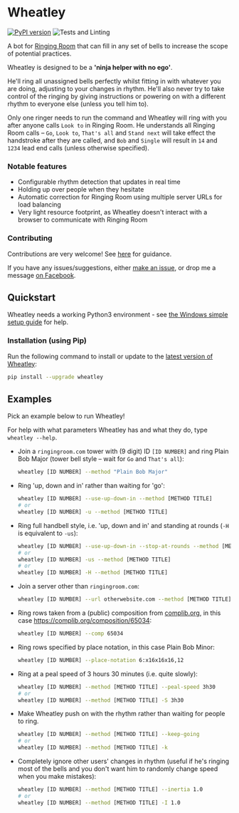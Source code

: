 # Wheatley
[![PyPI version](https://badge.fury.io/py/wheatley.svg)](https://badge.fury.io/py/wheatley)
![Tests and Linting](https://github.com/Kneasle/wheatley/workflows/Tests%20and%20Linting/badge.svg)

A bot for [Ringing Room](https://ringingroom.com/) that can fill in any set of bells to increase the scope of potential practices.

Wheatley is designed to be a **'ninja helper with no ego'**.

He'll ring all unassigned bells perfectly whilst fitting in with whatever you are doing, adjusting to
your changes in rhythm.
He'll also never try to take control of the ringing by giving instructions or powering on with a
different rhythm to everyone else (unless you tell him to).

Only one ringer needs to run the command and Wheatley will ring with you after anyone calls
`Look to` in Ringing Room.
He understands all Ringing Room calls – `Go`, `Look to`, `That's all` and `Stand next` will
take effect the handstroke after they are called, and `Bob` and `Single` will result in `14` and
`1234` lead end calls (unless otherwise specified).

### Notable features
- Configurable rhythm detection that updates in real time
- Holding up over people when they hesitate
- Automatic correction for Ringing Room using multiple server URLs for load balancing
- Very light resource footprint, as Wheatley doesn't interact with a browser to communicate with Ringing Room

### Contributing
Contributions are very welcome!  See [here](CONTRIBUTING.md) for guidance.

If you have any issues/suggestions, either
[make an issue](https://github.com/Kneasle/ringing-room-bot/issues/new), or drop me a message
[on Facebook](https://www.facebook.com/kneasle.wh.71).


## Quickstart

Wheatley needs a working Python3 environment - see [the Windows simple setup guide](SIMPLE_WINDOWS.md) for help.

### Installation (using Pip)
Run the following command to install or update to the
[latest version of Wheatley](https://pypi.org/project/wheatley/):
   ```bash
   pip install --upgrade wheatley
   ```

## Examples
Pick an example below to run Wheatley!

For help with what parameters Wheatley has and what they do, type `wheatley --help`.

*   Join a `ringingroom.com` tower with (9 digit) ID `[ID NUMBER]` and ring Plain Bob Major (tower
    bell style – wait for `Go` and `That's all`):
    ```bash
    wheatley [ID NUMBER] --method "Plain Bob Major"
    ```

*   Ring 'up, down and in' rather than waiting for 'go':
    ```bash
    wheatley [ID NUMBER] --use-up-down-in --method [METHOD TITLE]
    # or
    wheatley [ID NUMBER] -u --method [METHOD TITLE]
    ```

*   Ring full handbell style, i.e. 'up, down and in' and standing at rounds (`-H` is
    equivalent to `-us`):
    ```bash
    wheatley [ID NUMBER] --use-up-down-in --stop-at-rounds --method [METHOD TITLE]
    # or
    wheatley [ID NUMBER] -us --method [METHOD TITLE]
    # or
    wheatley [ID NUMBER] -H --method [METHOD TITLE]
    ```

*   Join a server other than `ringingroom.com`:

    <!--- doctest-ignore -->
    ```bash
    wheatley [ID NUMBER] --url otherwebsite.com --method [METHOD TITLE]
    ```

*   Ring rows taken from a (public) composition from [complib.org](http://complib.org/), in this
    case https://complib.org/composition/65034:
    ```bash
    wheatley [ID NUMBER] --comp 65034
    ```

*   Ring rows specified by place notation, in this case Plain Bob Minor:
    ```bash
    wheatley [ID NUMBER] --place-notation 6:x16x16x16,12
    ```

*   Ring at a peal speed of 3 hours 30 minutes (i.e. quite slowly):
    ```bash
    wheatley [ID NUMBER] --method [METHOD TITLE] --peal-speed 3h30
    # or
    wheatley [ID NUMBER] --method [METHOD TITLE] -S 3h30
    ```

*   Make Wheatley push on with the rhythm rather than waiting for people to ring.
    ```bash
    wheatley [ID NUMBER] --method [METHOD TITLE] --keep-going
    # or
    wheatley [ID NUMBER] --method [METHOD TITLE] -k
    ```

*   Completely ignore other users' changes in rhythm (useful if he's ringing most of
    the bells and you don't want him to randomly change speed when you make mistakes):
    ```bash
    wheatley [ID NUMBER] --method [METHOD TITLE] --inertia 1.0
    # or
    wheatley [ID NUMBER] --method [METHOD TITLE] -I 1.0
    ```
